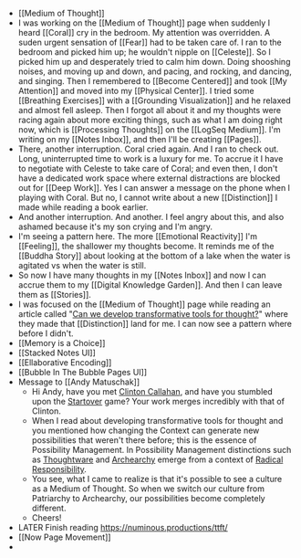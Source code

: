 - [[Medium of Thought]]
- I was working on the [[Medium of Thought]] page when suddenly I heard [[Coral]] cry in the bedroom. My attention was overridden. A suden urgent sensation of [[Fear]] had to be taken care of. I ran to the bedroom and picked him up; he wouldn't nipple on [[Celeste]]. So I picked him up and desperately tried to calm him down. Doing shooshing noises, and moving up and down, and pacing, and rocking, and dancing, and singing. Then I remembered to [[Become Centered]] and took [[My Attention]] and moved into my [[Physical Center]]. I tried some [[Breathing Exercises]] with a [[Grounding Visualization]] and he relaxed and almost fell asleep. Then I forgot all about it and my thoughts were racing again about more exciting things, such as what I am doing right now, which is [[Processing Thoughts]] on the [[LogSeq Medium]]. I'm writing on my [[Notes Inbox]], and then I'll be creating [[Pages]].
- There, another interruption. Coral cried again. And I ran to check out. Long, uninterrupted time to work is a luxury for me. To accrue it I have to negotiate with Celeste to take care of Coral; and even then, I don't have a dedicated work space where external distractions are blocked out for [[Deep Work]]. Yes I can answer a message on the phone when I playing with Coral. But no, I cannot write about a new [[Distinction]] I made while reading a book earlier.
- And another interruption. And another. I feel angry about this, and also ashamed because it's my son crying and I'm angry.
- I'm seeing a pattern here. The more [[Emotional Reactivity]] I'm [[Feeling]], the shallower my thoughts become. It reminds me of the [[Buddha Story]] about looking at the bottom of a lake when the water is agitated vs when the water is still.
- So now I have many thoughts in my [[Notes Inbox]] and now I can accrue them to my [[Digital Knowledge Garden]]. And then I can leave them as [[Stories]].
- I was focused on the [[Medium of Thought]] page while reading an article called "[Can we develop transformative tools for thought?](https://numinous.productions/ttft/)" where they made that [[Distinction]] land for me. I can now see a pattern where before I didn't.
- [[Memory is a Choice]]
- [[Stacked Notes UI]]
- [[Ellaborative Encoding]]
- [[Bubble In The Bubble Pages UI]]
- Message to [[Andy Matuschak]]
	- Hi Andy, have you met [Clinton Callahan](https://www.clintoncallahan.org/), and have you stumbled upon the [Startover](https://howtoplay.mystrikingly.com/) game? Your work merges incredibly with that of Clinton.
	- When I read about developing transformative tools for thought and you mentioned how changing the Context can generate new possibilities that weren't there before; this is the essence of Possibility Management. In Possibility Management distinctions such as [Thoughtware](https://numinous.productions/ttft/) and [Archearchy](https://archearchy.mystrikingly.com/) emerge from a context of [Radical Responsibility](https://radicalresponsibility.mystrikingly.com/).
	- You see, what I came to realize is that it's possible to see a culture as a Medium of Thought. So when we switch our culture from Patriarchy to Archearchy, our possibilities become completely different.
	- Cheers!
- LATER Finish reading https://numinous.productions/ttft/
- [[Now Page Movement]]
-